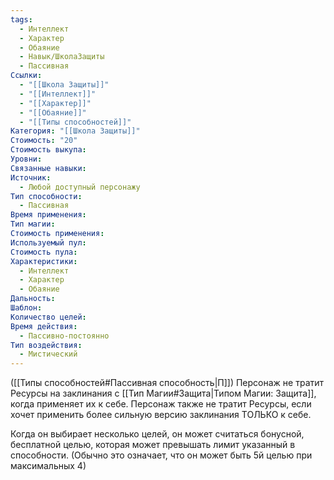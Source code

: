 ```yaml
---
tags:
  - Интеллект
  - Характер
  - Обаяние
  - Навык/ШколаЗащиты
  - Пассивная
Ссылки:
  - "[[Школа Защиты]]"
  - "[[Интеллект]]"
  - "[[Характер]]"
  - "[[Обаяние]]"
  - "[[Типы способностей]]"
Категория: "[[Школа Защиты]]"
Стоимость: "20"
Стоимость выкупа: 
Уровни: 
Связанные навыки: 
Источник:
  - Любой доступный персонажу
Тип способности:
  - Пассивная
Время применения: 
Тип магии: 
Стоимость применения: 
Используемый пул: 
Стоимость пула: 
Характеристики:
  - Интеллект
  - Характер
  - Обаяние
Дальность: 
Шаблон: 
Количество целей: 
Время действия:
  - Пассивно-постоянно
Тип воздействия:
  - Мистический
---
```

([[Типы способностей#Пассивная способность|П]]) Персонаж не тратит Ресурсы на заклинания с [[Тип Магии#Защита|Типом Магии: Защита]], когда применяет их к себе. Персонаж также не тратит Ресурсы, если хочет применить более сильную версию заклинания ТОЛЬКО к себе. 

Когда он выбирает несколько целей, он может считаться бонусной, бесплатной целью, которая может превышать лимит указанный в способности. (Обычно это означает, что он может быть 5й целью при максимальных 4)